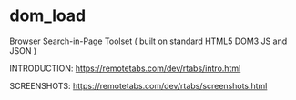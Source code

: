 # dom_load
Browser Search-in-Page Toolset ( built on standard HTML5 DOM3 JS and JSON )

INTRODUCTION:
    https://remotetabs.com/dev/rtabs/intro.html

SCREENSHOTS:
    https://remotetabs.com/dev/rtabs/screenshots.html
